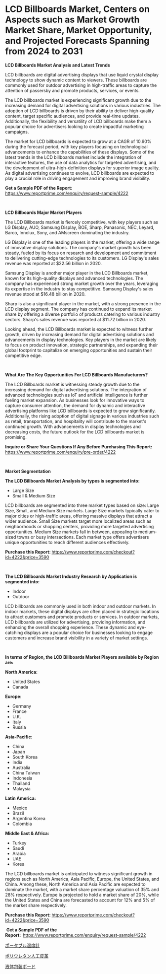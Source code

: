 <p><h1>LCD Billboards Market, Centers on Aspects such as Market Growth Market Share, Market Opportunity, and Projected Forecasts Spanning from 2024 to 2031</h1></p><p><strong>LCD Billboards Market Analysis and Latest Trends</strong></p>
<p><p>LCD billboards are digital advertising displays that use liquid crystal display technology to show dynamic content to viewers. These billboards are commonly used for outdoor advertising in high-traffic areas to capture the attention of passersby and promote products, services, or events.</p><p>The LCD billboards market is experiencing significant growth due to the increasing demand for digital advertising solutions in various industries. The adoption of LCD billboards is driven by their ability to deliver high-quality content, target specific audiences, and provide real-time updates. Additionally, the flexibility and versatility of LCD billboards make them a popular choice for advertisers looking to create impactful marketing campaigns.</p><p>The market for LCD billboards is expected to grow at a CAGR of 10.60% during the forecast period, with key players focusing on technological advancements to enhance the capabilities of these displays. Some of the latest trends in the LCD billboards market include the integration of interactive features, the use of data analytics for targeted advertising, and the development of ultra-high-definition displays for superior image quality. As digital advertising continues to evolve, LCD billboards are expected to play a crucial role in driving engagement and improving brand visibility.</p></p>
<p><strong>Get a Sample PDF of the Report:&nbsp;</strong> <a href="https://www.reportprime.com/enquiry/request-sample/4222">https://www.reportprime.com/enquiry/request-sample/4222</a></p>
<p>&nbsp;</p>
<p><strong>LCD Billboards Major Market Players</strong></p>
<p><p>The LCD Billboards market is fiercely competitive, with key players such as LG Display, AUO, Samsung Display, BOE, Sharp, Panasonic, NEC, Leyard, Barco, Innolux, Sony, and AMscreen dominating the industry. </p><p>LG Display is one of the leading players in the market, offering a wide range of innovative display solutions. The company's market growth has been steady, fueled by its focus on research and development and commitment to delivering cutting-edge technologies to its customers. LG Display's sales revenue was reported at $22.56 billion in 2020.</p><p>Samsung Display is another major player in the LCD Billboards market, known for its high-quality displays and advanced technologies. The company has experienced strong market growth over the years, leveraging its expertise in the industry to stay competitive. Samsung Display's sales revenue stood at $16.48 billion in 2020.</p><p>Sharp is also a significant player in the market, with a strong presence in the LCD display segment. The company has continued to expand its market share by offering a diverse portfolio of products catering to various industry sectors. Sharp's sales revenue was reported at $11.72 billion in 2020.</p><p>Looking ahead, the LCD Billboards market is expected to witness further growth, driven by increasing demand for digital advertising solutions and advancements in display technologies. Key players in the market are likely to focus on product innovation, strategic partnerships, and expanding their global footprint to capitalize on emerging opportunities and sustain their competitive edge.</p></p>
<p>&nbsp;</p>
<p><strong>What Are The Key Opportunities For LCD Billboards Manufacturers?</strong></p>
<p><p>The LCD Billboards market is witnessing steady growth due to the increasing demand for digital advertising solutions. The integration of advanced technologies such as IoT and artificial intelligence is further fueling market expansion. As businesses look for innovative ways to capture consumer attention, the demand for dynamic and interactive advertising platforms like LCD billboards is expected to grow significantly. Additionally, the rising adoption of digital signage in various industries such as retail, transportation, and hospitality will contribute to the market's continued growth. With advancements in display technologies and decreasing costs, the future outlook for the LCD billboards market is promising.</p></p>
<p><strong>Inquire or Share Your Questions If Any Before Purchasing This Report:</strong> <a href="https://www.reportprime.com/enquiry/pre-order/4222">https://www.reportprime.com/enquiry/pre-order/4222</a></p>
<p>&nbsp;</p>
<p><strong>Market Segmentation</strong></p>
<p><strong>The LCD Billboards Market Analysis by types is segmented into:</strong></p>
<p><ul><li>Large Size</li><li>Small & Medium Size</li></ul></p>
<p><p>LCD billboards are segmented into three market types based on size: Large Size, Small, and Medium Size markets. Large Size markets typically cater to major cities or high-traffic areas, offering massive displays that attract a wider audience. Small Size markets target more localized areas such as neighborhoods or shopping centers, providing more targeted advertising opportunities. Medium Size markets fall in between, appealing to medium-sized towns or busy intersections. Each market type offers advertisers unique opportunities to reach different audiences effectively.</p></p>
<p><strong>Purchase this Report:&nbsp;</strong><a href="https://www.reportprime.com/checkout?id=4222&price=3590">https://www.reportprime.com/checkout?id=4222&price=3590</a></p>
<p>&nbsp;</p>
<p><strong>The LCD Billboards Market Industry Research by Application is segmented into:</strong></p>
<p><ul><li>Indoor</li><li>Outdoor</li></ul></p>
<p><p>LCD billboards are commonly used in both indoor and outdoor markets. In indoor markets, these digital displays are often placed in strategic locations to attract customers and promote products or services. In outdoor markets, LCD billboards are utilized for advertising, providing information, and enhancing the overall shopping experience. These dynamic and eye-catching displays are a popular choice for businesses looking to engage customers and increase brand visibility in a variety of market settings.</p></p>
<p>&nbsp;</p>
<p><strong>In terms of Region, the LCD Billboards Market Players available by Region are:</strong></p>
<p>
    <p> <strong> North America: </strong>
        <ul>
            <li>United States</li>
            <li>Canada</li>
        </ul>
        </p> 
    <p> <strong> Europe: </strong>
        <ul>
            <li>Germany</li>
            <li>France</li>
            <li>U.K.</li>
            <li>Italy</li>
            <li>Russia</li>
        </ul>
        </p> 
    <p> <strong> Asia-Pacific: </strong>
        <ul>
            <li>China</li>
            <li>Japan</li>
            <li>South Korea</li>
            <li>India</li>
            <li>Australia</li>
            <li>China Taiwan</li>
            <li>Indonesia</li>
            <li>Thailand</li>
            <li>Malaysia</li>
        </ul>
        </p> 
    <p> <strong> Latin America: </strong>
        <ul>
            <li>Mexico</li>
            <li>Brazil</li>
            <li>Argentina Korea</li>
            <li>Colombia</li>
        </ul>
        </p> 
    <p> <strong> Middle East & Africa: </strong>
        <ul>
            <li>Turkey</li>
            <li>Saudi</li>
            <li>Arabia</li>
            <li>UAE</li>
            <li>Korea</li>
        </ul>
    </p>
    </p>
<p><p>The LCD billboards market is anticipated to witness significant growth in regions such as North America, Asia Pacific, Europe, the United States, and China. Among these, North America and Asia Pacific are expected to dominate the market, with a market share percentage valuation of 35% and 28% respectively. Europe is projected to hold a market share of 20%, while the United States and China are forecasted to account for 12% and 5% of the market share respectively.</p></p>
<p><strong>Purchase this Report: </strong><a href="https://www.reportprime.com/checkout?id=4222&price=3590">https://www.reportprime.com/checkout?id=4222&price=3590</a></p>
<p>&nbsp;<strong>Get a Sample PDF of the Report:&nbsp;&nbsp;</strong><a href="https://www.reportprime.com/enquiry/request-sample/4222">https://www.reportprime.com/enquiry/request-sample/4222</a></p>
<p><strong></strong></p>
<p><p><a href="https://medium.com/@lindrup2/%E6%90%BA%E5%B8%AF%E7%94%A8%E4%BD%93%E6%B8%A9%E8%A8%88%E5%B8%82%E5%A0%B4%E8%A6%8F%E6%A8%A1%E3%81%AF-%E4%B8%96%E7%95%8C%E7%94%A3%E6%A5%AD%E3%81%AB%E3%81%8A%E3%81%91%E3%82%8B%E6%9C%80%E9%81%A9%E3%81%AA%E3%83%9E%E3%83%BC%E3%82%B1%E3%83%86%E3%82%A3%E3%83%B3%E3%82%B0%E3%83%81%E3%83%A3%E3%83%8D%E3%83%AB%E3%82%92%E6%98%8E%E3%82%89%E3%81%8B%E3%81%AB%E3%81%97%E3%81%BE%E3%81%99-bbbdb1844a5a">ポータブル温度計</a></p><p><a href="https://medium.com/@dylanwright66/pu%E4%BA%BA%E5%B7%A5%E3%83%AC%E3%82%B6%E3%83%BC%E5%B8%82%E5%A0%B4%E3%82%B7%E3%82%A7%E3%82%A2%E3%81%AE%E9%80%B2%E5%8C%96%E3%81%A8%E5%B8%82%E5%A0%B4%E6%88%90%E9%95%B7%E3%81%AE%E3%83%88%E3%83%AC%E3%83%B3%E3%83%89-2024%E5%B9%B4-2031%E5%B9%B4-4a7886dea30d">ポリウレタン人工皮革</a></p><p><a href="https://github.com/SarahFahey88/Market-Research-Report-List-1/blob/main/659150715040.md">液体包装ボード</a></p></p>